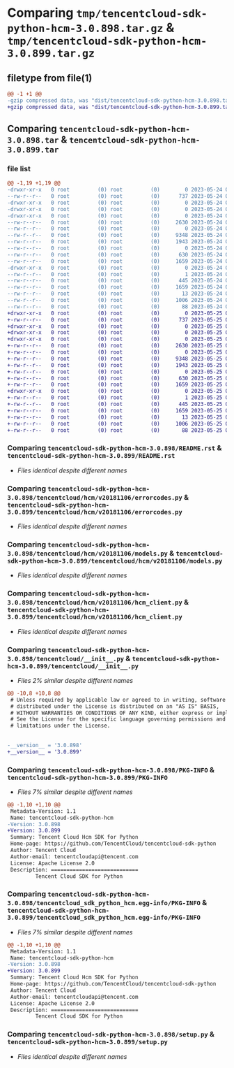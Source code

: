 # Comparing `tmp/tencentcloud-sdk-python-hcm-3.0.898.tar.gz` & `tmp/tencentcloud-sdk-python-hcm-3.0.899.tar.gz`

## filetype from file(1)

```diff
@@ -1 +1 @@
-gzip compressed data, was "dist/tencentcloud-sdk-python-hcm-3.0.898.tar", last modified: Wed May 24 01:58:26 2023, max compression
+gzip compressed data, was "dist/tencentcloud-sdk-python-hcm-3.0.899.tar", last modified: Thu May 25 00:28:21 2023, max compression
```

## Comparing `tencentcloud-sdk-python-hcm-3.0.898.tar` & `tencentcloud-sdk-python-hcm-3.0.899.tar`

### file list

```diff
@@ -1,19 +1,19 @@
-drwxr-xr-x   0 root         (0) root         (0)        0 2023-05-24 01:58:26.000000 tencentcloud-sdk-python-hcm-3.0.898/
--rw-r--r--   0 root         (0) root         (0)      737 2023-05-24 01:58:26.000000 tencentcloud-sdk-python-hcm-3.0.898/README.rst
-drwxr-xr-x   0 root         (0) root         (0)        0 2023-05-24 01:58:26.000000 tencentcloud-sdk-python-hcm-3.0.898/tencentcloud/
-drwxr-xr-x   0 root         (0) root         (0)        0 2023-05-24 01:58:26.000000 tencentcloud-sdk-python-hcm-3.0.898/tencentcloud/hcm/
-drwxr-xr-x   0 root         (0) root         (0)        0 2023-05-24 01:58:26.000000 tencentcloud-sdk-python-hcm-3.0.898/tencentcloud/hcm/v20181106/
--rw-r--r--   0 root         (0) root         (0)     2630 2023-05-24 01:58:26.000000 tencentcloud-sdk-python-hcm-3.0.898/tencentcloud/hcm/v20181106/errorcodes.py
--rw-r--r--   0 root         (0) root         (0)        0 2023-05-24 01:58:26.000000 tencentcloud-sdk-python-hcm-3.0.898/tencentcloud/hcm/v20181106/__init__.py
--rw-r--r--   0 root         (0) root         (0)     9348 2023-05-24 01:58:26.000000 tencentcloud-sdk-python-hcm-3.0.898/tencentcloud/hcm/v20181106/models.py
--rw-r--r--   0 root         (0) root         (0)     1943 2023-05-24 01:58:26.000000 tencentcloud-sdk-python-hcm-3.0.898/tencentcloud/hcm/v20181106/hcm_client.py
--rw-r--r--   0 root         (0) root         (0)        0 2023-05-24 01:58:26.000000 tencentcloud-sdk-python-hcm-3.0.898/tencentcloud/hcm/__init__.py
--rw-r--r--   0 root         (0) root         (0)      630 2023-05-24 01:58:26.000000 tencentcloud-sdk-python-hcm-3.0.898/tencentcloud/__init__.py
--rw-r--r--   0 root         (0) root         (0)     1659 2023-05-24 01:58:26.000000 tencentcloud-sdk-python-hcm-3.0.898/PKG-INFO
-drwxr-xr-x   0 root         (0) root         (0)        0 2023-05-24 01:58:26.000000 tencentcloud-sdk-python-hcm-3.0.898/tencentcloud_sdk_python_hcm.egg-info/
--rw-r--r--   0 root         (0) root         (0)        1 2023-05-24 01:58:26.000000 tencentcloud-sdk-python-hcm-3.0.898/tencentcloud_sdk_python_hcm.egg-info/dependency_links.txt
--rw-r--r--   0 root         (0) root         (0)      445 2023-05-24 01:58:26.000000 tencentcloud-sdk-python-hcm-3.0.898/tencentcloud_sdk_python_hcm.egg-info/SOURCES.txt
--rw-r--r--   0 root         (0) root         (0)     1659 2023-05-24 01:58:26.000000 tencentcloud-sdk-python-hcm-3.0.898/tencentcloud_sdk_python_hcm.egg-info/PKG-INFO
--rw-r--r--   0 root         (0) root         (0)       13 2023-05-24 01:58:26.000000 tencentcloud-sdk-python-hcm-3.0.898/tencentcloud_sdk_python_hcm.egg-info/top_level.txt
--rw-r--r--   0 root         (0) root         (0)     1006 2023-05-24 01:58:26.000000 tencentcloud-sdk-python-hcm-3.0.898/setup.py
--rw-r--r--   0 root         (0) root         (0)       88 2023-05-24 01:58:26.000000 tencentcloud-sdk-python-hcm-3.0.898/setup.cfg
+drwxr-xr-x   0 root         (0) root         (0)        0 2023-05-25 00:28:21.000000 tencentcloud-sdk-python-hcm-3.0.899/
+-rw-r--r--   0 root         (0) root         (0)      737 2023-05-25 00:28:21.000000 tencentcloud-sdk-python-hcm-3.0.899/README.rst
+drwxr-xr-x   0 root         (0) root         (0)        0 2023-05-25 00:28:21.000000 tencentcloud-sdk-python-hcm-3.0.899/tencentcloud/
+drwxr-xr-x   0 root         (0) root         (0)        0 2023-05-25 00:28:21.000000 tencentcloud-sdk-python-hcm-3.0.899/tencentcloud/hcm/
+drwxr-xr-x   0 root         (0) root         (0)        0 2023-05-25 00:28:21.000000 tencentcloud-sdk-python-hcm-3.0.899/tencentcloud/hcm/v20181106/
+-rw-r--r--   0 root         (0) root         (0)     2630 2023-05-25 00:28:21.000000 tencentcloud-sdk-python-hcm-3.0.899/tencentcloud/hcm/v20181106/errorcodes.py
+-rw-r--r--   0 root         (0) root         (0)        0 2023-05-25 00:28:21.000000 tencentcloud-sdk-python-hcm-3.0.899/tencentcloud/hcm/v20181106/__init__.py
+-rw-r--r--   0 root         (0) root         (0)     9348 2023-05-25 00:28:21.000000 tencentcloud-sdk-python-hcm-3.0.899/tencentcloud/hcm/v20181106/models.py
+-rw-r--r--   0 root         (0) root         (0)     1943 2023-05-25 00:28:21.000000 tencentcloud-sdk-python-hcm-3.0.899/tencentcloud/hcm/v20181106/hcm_client.py
+-rw-r--r--   0 root         (0) root         (0)        0 2023-05-25 00:28:21.000000 tencentcloud-sdk-python-hcm-3.0.899/tencentcloud/hcm/__init__.py
+-rw-r--r--   0 root         (0) root         (0)      630 2023-05-25 00:28:21.000000 tencentcloud-sdk-python-hcm-3.0.899/tencentcloud/__init__.py
+-rw-r--r--   0 root         (0) root         (0)     1659 2023-05-25 00:28:21.000000 tencentcloud-sdk-python-hcm-3.0.899/PKG-INFO
+drwxr-xr-x   0 root         (0) root         (0)        0 2023-05-25 00:28:21.000000 tencentcloud-sdk-python-hcm-3.0.899/tencentcloud_sdk_python_hcm.egg-info/
+-rw-r--r--   0 root         (0) root         (0)        1 2023-05-25 00:28:21.000000 tencentcloud-sdk-python-hcm-3.0.899/tencentcloud_sdk_python_hcm.egg-info/dependency_links.txt
+-rw-r--r--   0 root         (0) root         (0)      445 2023-05-25 00:28:21.000000 tencentcloud-sdk-python-hcm-3.0.899/tencentcloud_sdk_python_hcm.egg-info/SOURCES.txt
+-rw-r--r--   0 root         (0) root         (0)     1659 2023-05-25 00:28:21.000000 tencentcloud-sdk-python-hcm-3.0.899/tencentcloud_sdk_python_hcm.egg-info/PKG-INFO
+-rw-r--r--   0 root         (0) root         (0)       13 2023-05-25 00:28:21.000000 tencentcloud-sdk-python-hcm-3.0.899/tencentcloud_sdk_python_hcm.egg-info/top_level.txt
+-rw-r--r--   0 root         (0) root         (0)     1006 2023-05-25 00:28:21.000000 tencentcloud-sdk-python-hcm-3.0.899/setup.py
+-rw-r--r--   0 root         (0) root         (0)       88 2023-05-25 00:28:21.000000 tencentcloud-sdk-python-hcm-3.0.899/setup.cfg
```

### Comparing `tencentcloud-sdk-python-hcm-3.0.898/README.rst` & `tencentcloud-sdk-python-hcm-3.0.899/README.rst`

 * *Files identical despite different names*

### Comparing `tencentcloud-sdk-python-hcm-3.0.898/tencentcloud/hcm/v20181106/errorcodes.py` & `tencentcloud-sdk-python-hcm-3.0.899/tencentcloud/hcm/v20181106/errorcodes.py`

 * *Files identical despite different names*

### Comparing `tencentcloud-sdk-python-hcm-3.0.898/tencentcloud/hcm/v20181106/models.py` & `tencentcloud-sdk-python-hcm-3.0.899/tencentcloud/hcm/v20181106/models.py`

 * *Files identical despite different names*

### Comparing `tencentcloud-sdk-python-hcm-3.0.898/tencentcloud/hcm/v20181106/hcm_client.py` & `tencentcloud-sdk-python-hcm-3.0.899/tencentcloud/hcm/v20181106/hcm_client.py`

 * *Files identical despite different names*

### Comparing `tencentcloud-sdk-python-hcm-3.0.898/tencentcloud/__init__.py` & `tencentcloud-sdk-python-hcm-3.0.899/tencentcloud/__init__.py`

 * *Files 2% similar despite different names*

```diff
@@ -10,8 +10,8 @@
 # Unless required by applicable law or agreed to in writing, software
 # distributed under the License is distributed on an "AS IS" BASIS,
 # WITHOUT WARRANTIES OR CONDITIONS OF ANY KIND, either express or implied.
 # See the License for the specific language governing permissions and
 # limitations under the License.
 
 
-__version__ = '3.0.898'
+__version__ = '3.0.899'
```

### Comparing `tencentcloud-sdk-python-hcm-3.0.898/PKG-INFO` & `tencentcloud-sdk-python-hcm-3.0.899/PKG-INFO`

 * *Files 7% similar despite different names*

```diff
@@ -1,10 +1,10 @@
 Metadata-Version: 1.1
 Name: tencentcloud-sdk-python-hcm
-Version: 3.0.898
+Version: 3.0.899
 Summary: Tencent Cloud Hcm SDK for Python
 Home-page: https://github.com/TencentCloud/tencentcloud-sdk-python
 Author: Tencent Cloud
 Author-email: tencentcloudapi@tencent.com
 License: Apache License 2.0
 Description: ============================
         Tencent Cloud SDK for Python
```

### Comparing `tencentcloud-sdk-python-hcm-3.0.898/tencentcloud_sdk_python_hcm.egg-info/PKG-INFO` & `tencentcloud-sdk-python-hcm-3.0.899/tencentcloud_sdk_python_hcm.egg-info/PKG-INFO`

 * *Files 7% similar despite different names*

```diff
@@ -1,10 +1,10 @@
 Metadata-Version: 1.1
 Name: tencentcloud-sdk-python-hcm
-Version: 3.0.898
+Version: 3.0.899
 Summary: Tencent Cloud Hcm SDK for Python
 Home-page: https://github.com/TencentCloud/tencentcloud-sdk-python
 Author: Tencent Cloud
 Author-email: tencentcloudapi@tencent.com
 License: Apache License 2.0
 Description: ============================
         Tencent Cloud SDK for Python
```

### Comparing `tencentcloud-sdk-python-hcm-3.0.898/setup.py` & `tencentcloud-sdk-python-hcm-3.0.899/setup.py`

 * *Files identical despite different names*

